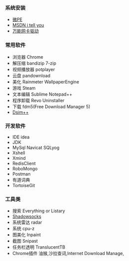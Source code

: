 ### 系统安装
* [微PE](http://www.wepe.com.cn/)
* [MSDN i tell you](https://msdn.itellyou.cn/)
* [万能网卡驱动](http://www.360.cn/qudongdashi/index.html?src=tab)
### 常用软件
* 浏览器 Chrome 
* 解压缩 bandizip  7-zip
* 视频播放器 potplayer 
* 云盘  pandownload
* 美化  Rainmeter  WallpaperEngine
* 游戏 Steam
* 文本编辑 Sublime Notepad++
* 程序卸载 Revo Uninstaller
* 下载 fdm5(Free Download Manager 5)
* [Dsim++](http://www.chuyu.me/zh-Hans/index.html)
### 开发软件
* IDE idea
* JDK
* MySql Navicat SQLyog
* Xshell
* Xmind
* RedisClient
* RoboMongo
* Postman
* 有道词典
* TortoiseGit
### 工具类
* 搜索 Everything or Listary
* [Shadowsocks](https://shadowsocks.org/en/download/clients.html)
* 系统雷达 radar
* 系统  cpu-z
* 图美化  Inpaint
* 截图  Snipast
* 任务栏透明 TranslucentTB
* Chrome插件 油猴,沙拉查词,Internet Download Manage,


